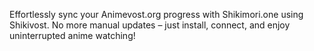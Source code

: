 Effortlessly sync your Animevost.org progress with Shikimori.one using Shikivost. No more manual updates – just install, connect, and enjoy uninterrupted anime watching!
